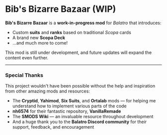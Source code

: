 # Bib's Bizarre Bazaar (WIP)

**Bib's Bizarre Bazaar** is a **work-in-progress mod** for *Balatro* that introduces:

- Custom **suits** and **ranks** based on traditional *Scopa* cards  
- A brand new **Scopa Deck**  
- ...and much more to come!

This mod is still under development, and future updates will expand the content even further.

---

### Special Thanks

This project wouldn't have been possible without the help and inspiration from other amazing mods and resources:

- The **Cryptid**, **Yahimod**, **Six Suits**, and **Ortalab** mods — for helping me understand how to implement various parts of the code  
- **nh6574** for their fantastic repository, **VanillaRemade**  
- The **SMODS Wiki** — an invaluable resource throughout development  
- And a huge thank you to the **Balatro Discord community** for their support, feedback, and encouragement
